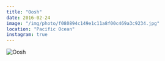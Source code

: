 ```yaml
---
title: "Oosh"
date: 2016-02-24
image: "/img/photo/f080894c149e1c11a8f00c469a3c9234.jpg"
location: "Pacific Ocean"
instagram: true
---
```


![Oosh](/img/photo/f080894c149e1c11a8f00c469a3c9234.jpg)
